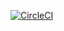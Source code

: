 [![CircleCI](https://circleci.com/gh/alex-bu-89/notifyme.svg?style=shield)](https://app.circleci.com/pipelines/github/alex-bu-89/notifyme)
